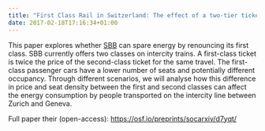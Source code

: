```yaml
---
title: "First Class Rail in Switzerland: The effect of a two-tier ticket structure on energy use"
date: 2017-02-18T17:16:34+01:00
---
```


This paper explores whether [SBB](https://www.sbb.ch/) can spare energy by renouncing its first class. SBB currently offers two classes on intercity trains. A first-class ticket is twice the price of the second-class ticket for the same travel. The first-class passenger cars have a lower number of seats and potentially different occupancy. Through different scenarios, we will analyse how this difference in price and seat density between the first and second classes can affect the energy consumption by people transported on the intercity line between Zurich and Geneva. 

Full paper their (open-access): https://osf.io/preprints/socarxiv/d7yqt/ 